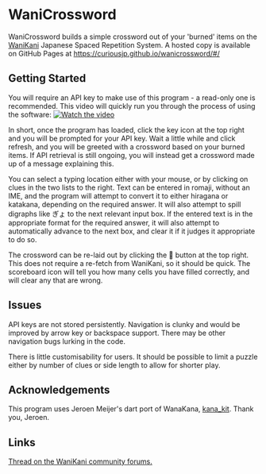 # WaniCrossword

WaniCrossword builds a simple crossword out of your 'burned' items on the [WaniKani](https://wanikani.com/) Japanese Spaced Repetition System.  A hosted copy is available on GitHub Pages at https://curiousjp.github.io/wanicrossword/#/ 

## Getting Started

You will require an API key to make use of this program - a read-only one is recommended. This video will quickly run you through the process of using the software:
[![Watch the video](https://img.youtube.com/vi/KIeGs8zCucM/0.jpg)](https://youtu.be/KIeGs8zCucM)

In short, once the program has loaded, click the key icon at the top right and you will be prompted for your API key. Wait a little while and click refresh, and you will be greeted with a crossword based on your burned items. If API retrieval is still ongoing, you will instead get a crossword made up of a message explaining this.

You can select a typing location either with your mouse, or by clicking on clues in the two lists to the right. Text can be entered in romaji, without an IME, and the program will attempt to convert it to either hiragana or katakana, depending on the required answer. It will also attempt to spill digraphs like ぎょ to the next relevant input box. If the entered text is in the appropriate format for the required answer, it will also attempt to automatically advance to the next box, and clear it if it judges it appropriate to do so.

The crossword can be re-laid out by clicking the 🔁 button at the top right. This does not require a re-fetch from WaniKani, so it should be quick. The scoreboard icon will tell you how many cells you have filled correctly, and will clear any that are wrong.

## Issues

API keys are not stored persistently. Navigation is clunky and would be improved by arrow key or backspace support.  There may be other navigation bugs lurking in the code.

There is little customisability for users. It should be possible to limit a puzzle either by number of clues or side length to allow for shorter play.

## Acknowledgements

This program uses Jeroen Meijer's dart port of WanaKana, [kana_kit](https://pub.dev/packages/kana_kit). Thank you, Jeroen.

## Links

[Thread on the WaniKani community forums.](https://community.wanikani.com/t/web-app-wanicrossword-crosswords-from-burned-items/57515)